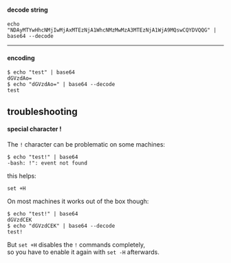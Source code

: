 #### decode string

```
echo "NDAyMTYwHhcNMjIwMjAxMTEzNjA1WhcNMzMwMzA3MTEzNjA1WjA9MQswCQYDVQQG" | base64 --decode
```

***

#### encoding
```
$ echo "test" | base64
dGVzdAo=
$ echo "dGVzdAo=" | base64 --decode
test
```

## troubleshooting

#### special character !

The `!` character can be problematic on some machines:
```
$ echo "test!" | base64
-bash: !": event not found
```

this helps:
```
set +H
```

On most machines it works out of the box though:
```
$ echo "test!" | base64
dGVzdCEK
$ echo "dGVzdCEK" | base64 --decode
test!
```

But `set +H`  disables the `!` commands completely,\
so you have to enable it again with `set -H` afterwards.
